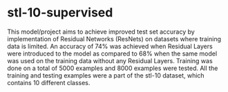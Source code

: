 # stl-10-supervised
This model/project aims to achieve improved test set accuracy by implementation of Residual Networks (ResNets) on datasets where training data is limited. An accuracy of 74% was achieved when Residual Layers were introduced to the model as compared to 68% when the same model was used on the training data without any Residual Layers. Training was done on a total of 5000 examples and 8000 examples were tested. All the training and testing examples were a part of the stl-10 dataset, which contains 10 different classes.
